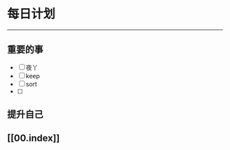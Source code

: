 
# 每日计划
---
## 重要的事

- [ ]    夜丫
- [ ]   keep
- [ ]  sort
- [ ] 



## 提升自己

  



## [[00.index]]










